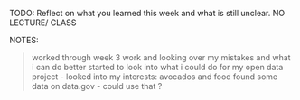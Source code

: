 TODO: Reflect on what you learned this week and what is still unclear.
NO LECTURE/ CLASS

NOTES:
> worked through week 3 work and looking over my mistakes and what i can do better 
> started to look into what i could do for my open data project - looked into my interests: avocados and food
> found some data on data.gov - could use that ? 